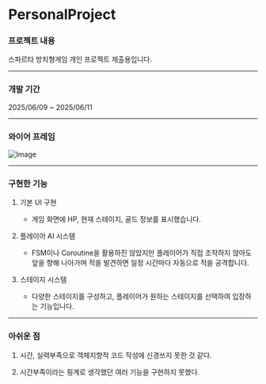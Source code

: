 # PersonalProject
### 프로젝트 내용
스파르타 방치형게임 개인 프로젝트 제출용입니다.

---

### 개발 기간
2025/06/09 ~ 2025/06/11

---

### 와이어 프레임
![Image](https://github.com/user-attachments/assets/40205868-fb6c-48f1-94ba-ecbf65458a85)

---

### 구현한 기능
1. 기본 UI 구현
    - 게임 화면에 HP, 현재 스테이지, 골드 정보를 표시했습니다.

2. 플레이어 AI 시스템
    - FSM이나 Coroutine을 활용하진 않았지만 플레이어가 직접 조작하지 않아도 앞을 향해 나아가며
      적을 발견하면 일정 시간마다 자동으로 적을 공격합니다.

3. 스테이지 시스템
    - 다양한 스테이지를 구성하고, 플레이어가 원하는 스테이지를 선택하여 입장하는 기능입니다.

---

### 아쉬운 점

1. 시간, 실력부족으로 객체지향적 코드 작성에 신경쓰지 못한 것 같다.

2. 시간부족이라는 핑계로 생각했던 여러 기능을 구현하지 못했다.
